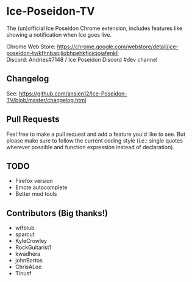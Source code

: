 # Ice-Poseidon-TV
The (un)official Ice Poseidon Chrome extension, includes features like showing a notification when Ice goes live.

Chrome Web Store: https://chrome.google.com/webstore/detail/ice-poseidon-tv/kfhnbapjliobhpehkfjoicjojafenkll  
Discord: Andries#7148 / Ice Poseidon Discord #dev channel

## Changelog
See: https://github.com/ansien12/Ice-Poseidon-TV/blob/master/changelog.html

## Pull Requests
Feel free to make a pull request and add a feature you'd like to see. But please make sure to follow the current coding style (i.e.: single quotes wherever possible and function expression instead of declaration).

## TODO
- Firefox version
- Emote autocomplete
- Better mod tools

## Contributors (Big thanks!)
- wtfblub
- sparcut
- KyleCrowley
- RockGuitarist1
- kwadhera
- johnBartos
- ChrisALee
- Tinusf
